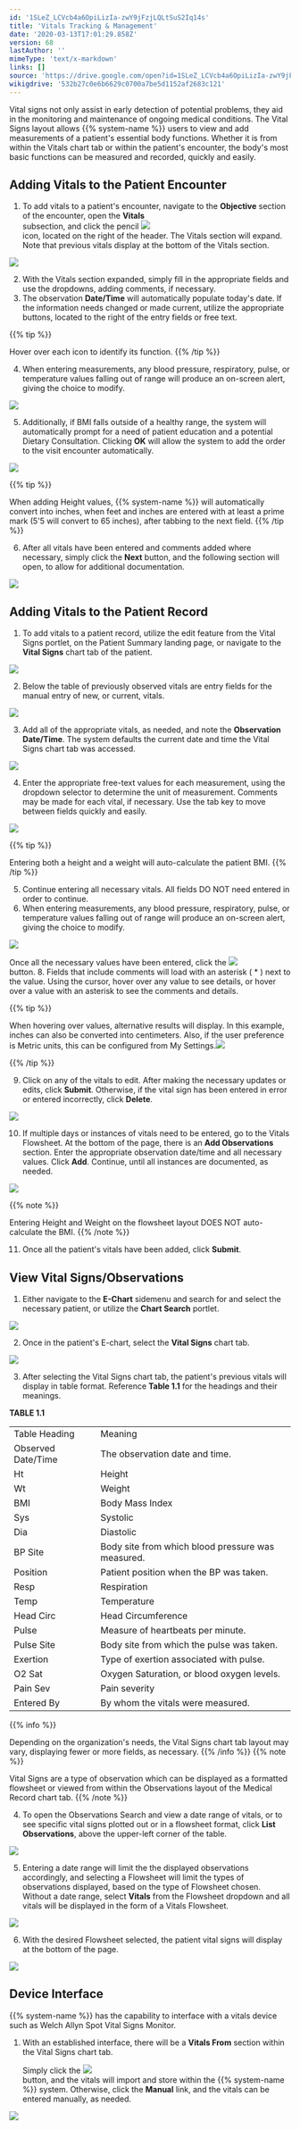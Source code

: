 ```yaml
---
id: '1SLeZ_LCVcb4a6OpiLizIa-zwY9jFzjLQLtSuS2Iq14s'
title: 'Vitals Tracking & Management'
date: '2020-03-13T17:01:29.858Z'
version: 68
lastAuthor: ''
mimeType: 'text/x-markdown'
links: []
source: 'https://drive.google.com/open?id=1SLeZ_LCVcb4a6OpiLizIa-zwY9jFzjLQLtSuS2Iq14s'
wikigdrive: '532b27c0e6b6629c0700a7be5d1152af2683c121'
---
```

Vital signs not only assist in early detection of potential problems, they aid in the monitoring and maintenance of ongoing medical conditions. The Vital Signs layout allows {{% system-name %}} users to view and add measurements of a patient's essential body functions. Whether it is from within the Vitals chart tab or within the patient's encounter, the body's most basic functions can be measured and recorded, quickly and easily.

## Adding Vitals to the Patient Encounter

1. To add vitals to a patient's encounter, navigate to the <strong>Objective</strong> section of the encounter, open the <strong>Vitals</strong>  
    subsection, and click the pencil <img src="../vitals-tracking-and-management.assets/208e44c784d7d7e1fd81d8d02416c996.png" />  
    icon, located on the right of the header. The Vitals section will expand. Note that previous vitals display at the bottom of the Vitals section.


![](../vitals-tracking-and-management.assets/bde039ea9a499e90648e55c8f2c3c950.png)


2. With the Vitals section expanded, simply fill in the appropriate fields and use the dropdowns, adding comments, if necessary.
3. The observation <strong>Date/Time</strong> will automatically populate today's date. If the information needs changed or made current, utilize the appropriate buttons, located to the right of the entry fields or free text.

{{% tip %}}

Hover over each icon to identify its function.
{{% /tip %}}

4. When entering measurements, any blood pressure, respiratory, pulse, or temperature values falling out of range will produce an on-screen alert, giving the choice to modify.


![](../vitals-tracking-and-management.assets/9b8ef2da22547e2076085c2e96507f28.png)


5. Additionally, if BMI falls outside of a healthy range, the system will automatically prompt for a need of patient education and a potential Dietary Consultation. Clicking <strong>OK</strong> will allow the system to add the order to the visit encounter automatically.


![](../vitals-tracking-and-management.assets/0e3ce917b96e25b43c6eec789b68d940.png)

{{% tip %}}

When adding Height values, {{% system-name %}} will automatically convert into inches, when feet and inches are entered with at least a prime mark (5'5 will convert to 65 inches), after tabbing to the next field.
{{% /tip %}}

6. After all vitals have been entered and comments added where necessary, simply click the <strong>Next</strong> button, and the following section will open, to allow for additional documentation.

![](../vitals-tracking-and-management.assets/4da942d45e4f29948861e2d500a02b82.png)


## Adding Vitals to the Patient Record

1. To add vitals to a patient record, utilize the edit feature from the Vital Signs portlet, on the Patient Summary landing page, or navigate to the <strong>Vital Signs</strong> chart tab of the patient.


![](../vitals-tracking-and-management.assets/791066338ee7e655e14829e3ef8709f2.png)


2. Below the table of previously observed vitals are entry fields for the manual entry of new, or current, vitals.


![](../vitals-tracking-and-management.assets/a76591b9af1de3eed2c14fef3f14b219.png)


3. Add all of the appropriate vitals, as needed, and note the <strong>Observation Date/Time</strong>. The system defaults the current date and time the Vital Signs chart tab was accessed.


![](../vitals-tracking-and-management.assets/77b404f0a85cab6ee9638b0386a1b70e.png)


4. Enter the appropriate free-text values for each measurement, using the dropdown selector to determine the unit of measurement. Comments may be made for each vital, if necessary. Use the tab key to move between fields quickly and easily.


![](../vitals-tracking-and-management.assets/b1c37c9b3902d61e3dd11f3faecef792.png)

{{% tip %}}

Entering both a height and a weight will auto-calculate the patient BMI.
{{% /tip %}}

5. Continue entering all necessary vitals. All fields DO NOT need entered in order to continue.
6. When entering measurements, any blood pressure, respiratory, pulse, or temperature values falling out of range will produce an on-screen alert, giving the choice to modify.


![](../vitals-tracking-and-management.assets/9b8ef2da22547e2076085c2e96507f28.png)



   Once all the necessary values have been entered, click the <img src="../vitals-tracking-and-management.assets/c4b4670370433310bc1b2b915966c671.png" />  
    button.
8. Fields that include comments will load with an asterisk ( * ) next to the value. Using the cursor, hover over any value to see details, or hover over a value with an asterisk to see the comments and details.

{{% tip %}}


When hovering over values, alternative results will display. In this example, inches can also be converted into centimeters. Also, if the user preference is Metric units, this can be configured from My Settings.![](../vitals-tracking-and-management.assets/7435e0269809602fcf3b6ac822801d99.png)

{{% /tip %}}

9. Click on any of the vitals to edit. After making the necessary updates or edits, click <strong>Submit</strong>. Otherwise, if the vital sign has been entered in error or entered incorrectly, click <strong>Delete</strong>.


![](../vitals-tracking-and-management.assets/771405a932aa21e6e6169aa85dd94f32.png)


10. If multiple days or instances of vitals need to be entered, go to the Vitals Flowsheet. At the bottom of the page, there is an <strong>Add Observations</strong> section. Enter the appropriate observation date/time and all necessary values. Click <strong>Add</strong>. Continue, until all instances are documented, as needed.


![](../vitals-tracking-and-management.assets/5155905feddd7767f1dd704387829302.png)

{{% note %}}

Entering Height and Weight on the flowsheet layout DOES NOT auto-calculate the BMI.
{{% /note %}}

11. Once all the patient's vitals have been added, click <strong>Submit</strong>.

## View Vital Signs/Observations

1. Either navigate to the <strong>E-Chart</strong> sidemenu and search for and select the necessary patient, or utilize the <strong>Chart Search</strong> portlet.


![](../vitals-tracking-and-management.assets/aacf5b3f6c309809986b6b37e271f0bd.png)


2. Once in the patient's E-chart, select the <strong>Vital Signs</strong> chart tab.


![](../vitals-tracking-and-management.assets/791066338ee7e655e14829e3ef8709f2.png)


3. After selecting the Vital Signs chart tab, the patient's previous vitals will display in table format. Reference <strong>Table 1.1</strong> for the headings and their meanings.

**TABLE 1.1**

<table>
<tr>
<td>Table Heading</td>
<td>Meaning</td>
</tr>
<tr>
<td>Observed Date/Time</td>
<td>The observation date and time.</td>
</tr>
<tr>
<td>Ht</td>
<td>Height</td>
</tr>
<tr>
<td>Wt</td>
<td>Weight</td>
</tr>
<tr>
<td>BMI</td>
<td>Body Mass Index</td>
</tr>
<tr>
<td>Sys</td>
<td>Systolic</td>
</tr>
<tr>
<td>Dia</td>
<td>Diastolic</td>
</tr>
<tr>
<td>BP Site</td>
<td>Body site from which blood pressure was measured.</td>
</tr>
<tr>
<td>Position</td>
<td>Patient position when the BP was taken.</td>
</tr>
<tr>
<td>Resp</td>
<td>Respiration</td>
</tr>
<tr>
<td>Temp</td>
<td>Temperature</td>
</tr>
<tr>
<td>Head Circ</td>
<td>Head Circumference</td>
</tr>
<tr>
<td>Pulse</td>
<td>Measure of heartbeats per minute.</td>
</tr>
<tr>
<td>Pulse Site</td>
<td>Body site from which the pulse was taken.</td>
</tr>
<tr>
<td>Exertion</td>
<td>Type of exertion associated with pulse.</td>
</tr>
<tr>
<td>O2 Sat</td>
<td>Oxygen Saturation, or blood oxygen levels.</td>
</tr>
<tr>
<td>Pain Sev</td>
<td>Pain severity</td>
</tr>
<tr>
<td>Entered By</td>
<td>By whom the vitals were measured.</td>
</tr>

</table>
{{% info %}}

Depending on the organization's needs, the Vital Signs chart tab layout may vary, displaying fewer or more fields, as necessary.
{{% /info %}}
{{% note %}}

Vital Signs are a type of observation which can be displayed as a formatted flowsheet or viewed from within the Observations layout of the Medical Record chart tab.
{{% /note %}}

4. To open the Observations Search and view a date range of vitals, or to see specific vital signs plotted out or in a flowsheet format, click <strong>List Observations</strong>, above the upper-left corner of the table.


![](../vitals-tracking-and-management.assets/7972a5c0d442222a44ec51e40a9d3729.png)


5. Entering a date range will limit the the displayed observations accordingly, and selecting a Flowsheet will limit the types of observations displayed, based on the type of Flowsheet chosen. Without a date range, select <strong>Vitals</strong> from the Flowsheet dropdown and all vitals will be displayed in the form of a Vitals Flowsheet.


![](../vitals-tracking-and-management.assets/ceffa15e428fe23033da691680e5e21f.png)


6. With the desired Flowsheet selected, the patient vital signs will display at the bottom of the page.

![](../vitals-tracking-and-management.assets/809ba3e09bb1c82e567b49c1631411de.png)


## Device Interface

{{% system-name %}} has the capability to interface with a vitals device such as Welch Allyn Spot Vital Signs Monitor.
1. With an established interface, there will be a <strong>Vitals From</strong> section within the Vital Signs chart tab.

   Simply click the <img src="../vitals-tracking-and-management.assets/b87418014acb0d791426e1d6e4b041f2.png" />  
    button, and the vitals will import and store within the {{% system-name %}} system. Otherwise, click the <strong>Manual</strong> link, and the vitals can be entered manually, as needed.

![](../vitals-tracking-and-management.assets/1bd3e72eaec1ee787a2cff6331ebd9ba.png)

